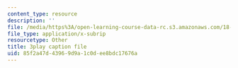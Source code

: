 ```yaml
---
content_type: resource
description: ''
file: /media/https%3A/open-learning-course-data-rc.s3.amazonaws.com/18-404j-theory-of-computation-fall-2020/85f2a47d43969d9a1c0dee8bdc17676a_4MgN6uxd4i4.srt
file_type: application/x-subrip
resourcetype: Other
title: 3play caption file
uid: 85f2a47d-4396-9d9a-1c0d-ee8bdc17676a
---
```

